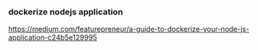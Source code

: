 ### dockerize nodejs application

https://medium.com/featurepreneur/a-guide-to-dockerize-your-node-js-application-c24b5e129995
